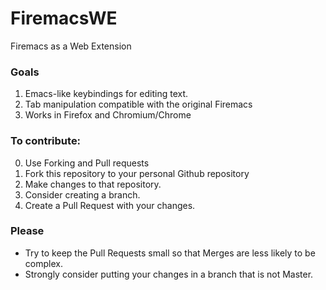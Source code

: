 # FiremacsWE
Firemacs as a Web Extension

### Goals
1. Emacs-like keybindings for editing text.
2. Tab manipulation compatible with the original Firemacs
3. Works in Firefox and Chromium/Chrome

### To contribute:
0. Use Forking and Pull requests
1. Fork this repository to your personal Github repository
2. Make changes to that repository. 
4. Consider creating a branch.
3. Create a Pull Request with your changes.

### Please
+ Try to keep the Pull Requests small so that Merges are less likely to be complex.
+ Strongly consider putting your changes in a branch that is not Master.

